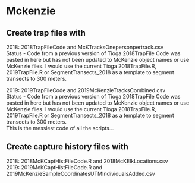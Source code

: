 # Mckenzie
## Create trap files with 
2018: 2018TrapFileCode and McKTracksOnepersonpertrack.csv  
Status - Code from a previous version of Tioga 2018TrapFile Code was pasted in here but has not been updated to McKenzie object names or use McKenzie files. I would use the current Tioga 2018TrapFile.R, 2019TrapFile.R or SegmentTransects_2018 as a template to segment transects to 300 meters.  

2019: 2019TrapFileCode and 2019McKenzieTracksCombined.csv  
Status - Code from a previous version of Tioga 2018TrapFile Code was pasted in here but has not been updated to McKenzie object names or use McKenzie files. I would use the current Tioga 2018TrapFile.R, 2019TrapFile.R or SegmentTransects_2018 as a template to segment transects to 300 meters.  
This is the messiest code of all the scripts...  

## Create capture history files with 
2018: 2018McKCaptHistFileCode.R and 2018McKElkLocations.csv  
2019: 2019McKCaptHistFileCode.R and 2019McKenzieSampleCoordinatesUTMIndividualsAdded.csv  

